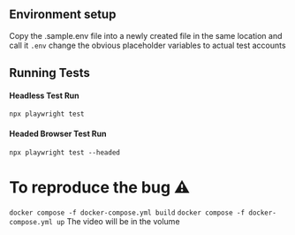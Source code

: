 
## Environment setup

Copy the .sample.env file into a newly created file in the same location and call it `.env` change the obvious placeholder variables to actual test accounts

## Running Tests

#### Headless Test Run
`npx playwright test`

#### Headed Browser Test Run
`npx playwright test --headed`

# To reproduce the bug ⚠️
`docker compose -f docker-compose.yml build`
`docker compose -f docker-compose.yml up`
The video will be in the volume 


